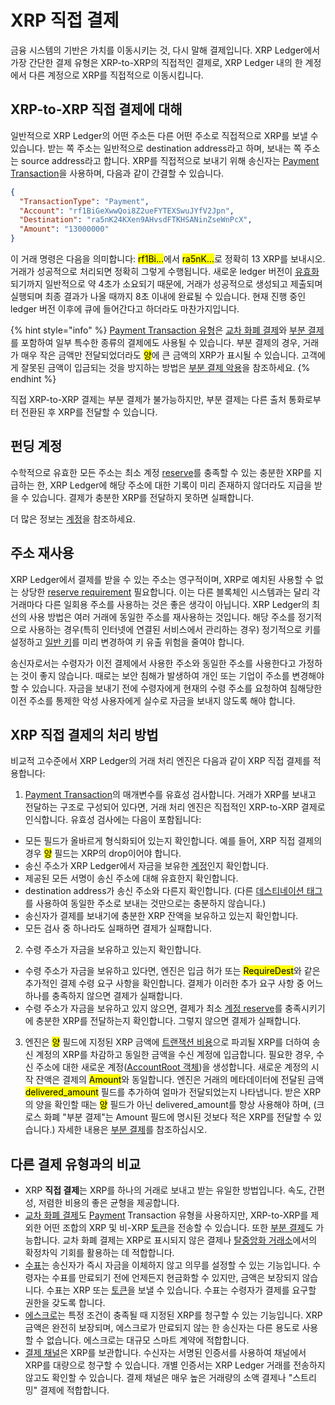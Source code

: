 # XRP 직접 결제

금융 시스템의 기반은 가치를 이동시키는 것, 다시 말해 결제입니다. XRP Ledger에서 가장 간단한 결제 유형은 XRP-to-XRP의 직접적인 결제로, XRP Ledger 내의 한 계정에서 다른 계정으로 XRP를 직접적으로 이동시킵니다.

## XRP-to-XRP 직접 결제에 대해

일반적으로 XRP Ledger의 어떤 주소든 다른 어떤 주소로 직접적으로 XRP를 보낼 수 있습니다. 받는 쪽 주소는 일반적으로 destination address라고 하며, 보내는 쪽 주소는 source address라고 합니다. XRP를 직접적으로 보내기 위해 송신자는 [Payment Transaction](../../references/xrp-ledger/undefined-1/undefined-1/payment.md)을 사용하며, 다음과 같이 간결할 수 있습니다.

```json
{
  "TransactionType": "Payment",
  "Account": "rf1BiGeXwwQoi8Z2ueFYTEXSwuJYfV2Jpn",
  "Destination": "ra5nK24KXen9AHvsdFTKHSANinZseWnPcX",
  "Amount": "13000000"
}
```

이 거래 명령은 다음을 의미합니다: <mark style="background-color:yellow;">rf1Bi...</mark>에서 <mark style="background-color:yellow;">ra5nK...</mark>로 정확히 13 XRP를 보내시오. 거래가 성공적으로 처리되면 정확히 그렇게 수행됩니다. 새로운 ledger 버전이 [유효화](../undefined-1/undefined.md)되기까지 일반적으로 약 4초가 소요되기 때문에, 거래가 성공적으로 생성되고 제출되며 실행되며 최종 결과가 나올 때까지 8초 이내에 완료될 수 있습니다. 현재 진행 중인 ledger 버전 이후에 큐에 들어간다고 하더라도 마찬가지입니다.

{% hint style="info" %}
[Payment Transaction 유형](../../references/xrp-ledger/undefined-1/undefined-1/payment.md)은 [교차 화폐 결제](undefined.md)와 [부분 결제](undefined-3.md)를 포함하여 일부 특수한 종류의 결제에도 사용될 수 있습니다. 부분 결제의 경우, 거래가 매우 작은 금액만 전달되었더라도 <mark style="background-color:yellow;">양</mark>에 큰 금액의 XRP가 표시될 수 있습니다. 고객에게 잘못된 금액이 입금되는 것을 방지하는 방법은 [부분 결제 악용](undefined-3.md#undefined-4)을 참조하세요.
{% endhint %}

직접 XRP-to-XRP 결제는 부분 결제가 불가능하지만, 부분 결제는 다른 출처 통화로부터 전환된 후 XRP를 전달할 수 있습니다.

## 펀딩 계정

수학적으로 유효한 모든 주소는 최소 계정 [reserve](../undefined-4/undefined/reserves.md)를 충족할 수 있는 충분한 XRP를 지급하는 한, XRP Ledger에 해당 주소에 대한 기록이 미리 존재하지 않더라도 지급을 받을 수 있습니다. 결제가 충분한 XRP를 전달하지 못하면 실패합니다.

더 많은 정보는 [계정](../undefined-4/undefined/)을 참조하세요.

## 주소 재사용

XRP Ledger에서 결제를 받을 수 있는 주소는 영구적이며, XRP로 예치된 사용할 수 없는 상당한 [reserve requirement](https://xrpl.org/reserves.html) 필요합니다. 이는 다른 블록체인 시스템과는 달리 각 거래마다 다른 일회용 주소를 사용하는 것은 좋은 생각이 아닙니다. XRP Ledger의 최선의 사용 방법은 여러 거래에 동일한 주소를 재사용하는 것입니다. 해당 주소를 정기적으로 사용하는 경우(특히 인터넷에 연결된 서비스에서 관리하는 경우) 정기적으로 키를 설정하고 [일반 키](../undefined-4/undefined/undefined.md)를 미리 변경하여 키 유출 위험을 줄여야 합니다.

송신자로서는 수령자가 이전 결제에서 사용한 주소와 동일한 주소를 사용한다고 가정하는 것이 좋지 않습니다. 때로는 보안 침해가 발생하여 개인 또는 기업이 주소를 변경해야 할 수 있습니다. 자금을 보내기 전에 수령자에게 현재의 수령 주소를 요청하여 침해당한 이전 주소를 통제한 악성 사용자에게 실수로 자금을 보내지 않도록 해야 합니다.

## XRP 직접 결제의 처리 방법

비교적 고수준에서 XRP Ledger의 거래 처리 엔진은 다음과 같이 XRP 직접 결제를 적용합니다:

1. [Payment Transaction](../../references/xrp-ledger/undefined-1/undefined-1/payment.md)의 매개변수를 유효성 검사합니다. 거래가 XRP를 보내고 전달하는 구조로 구성되어 있다면, 거래 처리 엔진은 직접적인 XRP-to-XRP 결제로 인식합니다. 유효성 검사에는 다음이 포함됩니다:

* 모든 필드가 올바르게 형식화되어 있는지 확인합니다. 예를 들어, XRP 직접 결제의 경우 <mark style="background-color:yellow;">양</mark> 필드는 XRP의 drop이어야 합니다.
* 송신 주소가 XRP Ledger에서 자금을 보유한 [계정](../undefined-4/undefined/)인지 확인합니다.
* 제공된 모든 서명이 송신 주소에 대해 유효한지 확인합니다.
* destination address가 송신 주소와 다른지 확인합니다. (다른 [데스티네이션 태그](../transactions/source-and-destination-tags.md)를 사용하여 동일한 주소로 보내는 것만으로는 충분하지 않습니다.)
* 송신자가 결제를 보내기에 충분한 XRP 잔액을 보유하고 있는지 확인합니다.
* 모든 검사 중 하나라도 실패하면 결제가 실패합니다.

2. 수령 주소가 자금을 보유하고 있는지 확인합니다.

* 수령 주소가 자금을 보유하고 있다면, 엔진은 입금 허가 또는 <mark style="background-color:yellow;">RequireDest</mark>와 같은 추가적인 결제 수령 요구 사항을 확인합니다. 결제가 이러한 추가 요구 사항 중 어느 하나를 충족하지 않으면 결제가 실패합니다.
* 수령 주소가 자금을 보유하고 있지 않으면, 결제가 최소 [계정 reserve](../undefined-4/undefined/reserves.md)를 충족시키기에 충분한 XRP를 전달하는지 확인합니다. 그렇지 않으면 결제가 실패합니다.

3. 엔진은 <mark style="background-color:yellow;">양</mark> 필드에 지정된 XRP 금액에 [트랜잭션 비용](../transactions/transaction-cost.md)으로 파괴될 XRP를 더하여 송신 계정의 XRP를 차감하고 동일한 금액을 수신 계정에 입금합니다. 필요한 경우, 수신 주소에 대한 새로운 계정([AccountRoot 객체](../../references/xrp-ledger/ledger/ledger-1/accountroot.md))을 생성합니다. 새로운 계정의 시작 잔액은 결제의 <mark style="background-color:yellow;">Amount</mark>와 동일합니다. 엔진은 거래의 메타데이터에 전달된 금액 <mark style="background-color:yellow;">delivered\_amount</mark> 필드를 추가하여 얼마가 전달되었는지 나타냅니다. 받은 XRP의 양을 확인할 때는 <mark style="background-color:yellow;">양</mark> 필드가 아닌 delivered\_amount를 항상 사용해야 하며, (크로스 화폐 "부분 결제"는 Amount 필드에 명시된 것보다 적은 XRP를 전달할 수 있습니다.) 자세한 내용은 [부분 결제](undefined-3.md)를 참조하십시오.

## 다른 결제 유형과의 비교

* XRP **직접 결제**는 XRP를 하나의 거래로 보내고 받는 유일한 방법입니다. 속도, 간편성, 저렴한 비용의 좋은 균형을 제공합니다.
* [교차 화폐 결제](undefined.md)도 [Payment](../../references/xrp-ledger/undefined-1/undefined-1/payment.md) Transaction 유형을 사용하지만, XRP-to-XRP를 제외한 어떤 조합의 XRP 및 비-XRP [토큰](../undefined-3/)을 전송할 수 있습니다. 또한 [부분 결제](undefined-3.md)도 가능합니다. 교차 화폐 결제는 XRP로 표시되지 않은 결제나 [탈중앙화 거래소](../dex/)에서의 확정차익 기회를 활용하는 데 적합합니다.
* [수표](undefined-1.md)는 송신자가 즉시 자금을 이체하지 않고 의무를 설정할 수 있는 기능입니다. 수령자는 수표를 만료되기 전에 언제든지 현금화할 수 있지만, 금액은 보장되지 않습니다. 수표는 XRP 또는 [토큰](../undefined-3/)을 보낼 수 있습니다. 수표는 수령자가 결제를 요구할 권한을 갖도록 합니다.
* [에스크로](undefined-2.md)는 특정 조건이 충족될 때 지정된 XRP를 청구할 수 있는 기능입니다. XRP 금액은 완전히 보장되며, 에스크로가 만료되지 않는 한 송신자는 다른 용도로 사용할 수 없습니다. 에스크로는 대규모 스마트 계약에 적합합니다.
* [결제 채널](undefined-4.md)은 XRP를 보관합니다. 수신자는 서명된 인증서를 사용하여 채널에서 XRP를 대량으로 청구할 수 있습니다. 개별 인증서는 XRP Ledger 거래를 전송하지 않고도 확인할 수 있습니다. 결제 채널은 매우 높은 거래량의 소액 결제나 "스트리밍" 결제에 적합합니다.
